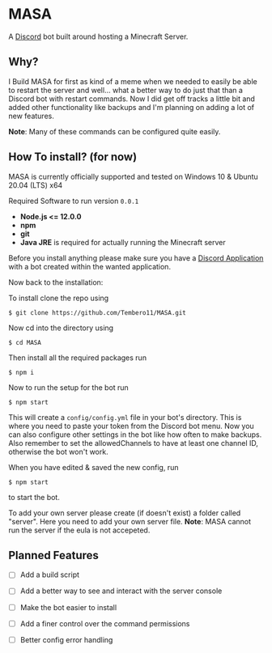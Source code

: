# MASA

A [Discord](https://discord.com/) bot built around hosting a Minecraft Server.

## Why?
I Build MASA for first as kind of a meme when we needed to easily be able to restart the server and well... what a better way to do just that than a Discord bot with restart commands. Now I did get off tracks a little bit and added other functionality like backups and I'm planning on adding a lot of new features.

**Note**: Many of these commands can be configured quite easily.


## How To install? (for now)
MASA is currently officially supported and tested on Windows 10 & Ubuntu 20.04 (LTS) x64 


Required Software to run version `0.0.1`
* **Node.js <= 12.0.0**
* **npm**
* **git**
* **Java JRE** is required for actually running the Minecraft server

Before you install anything please make sure you have a [Discord Application](https://discord.com/developers/applications) with a bot created within the wanted application.

Now back to the installation:

To install clone the repo using 

  `$ git clone https://github.com/Tembero11/MASA.git`
  
Now cd into the directory using

  `$ cd MASA`
  
Then install all the required packages run

  `$ npm i`
 
Now to run the setup for the bot run

  `$ npm start`

This will create a `config/config.yml` file in your bot's directory. This is where you need to paste your token from the Discord bot menu.
Now you can also configure other settings in the bot like how often to make backups. Also remember to set the allowedChannels to have at least one channel ID, otherwise the bot won't work.

When you have edited & saved the new config, run

  `$ npm start`

to start the bot.

To add your own server please create (if doesn't exist) a folder called "server". Here you need to add your own server file.
**Note**: MASA cannot run the server if the eula is not accepeted.

## Planned Features
- [ ] Add a build script
- [ ] Add a better way to see and interact with the server console
- [ ] Make the bot easier to install
- [ ] Add a finer control over the command permissions
- [ ] Better config error handling




